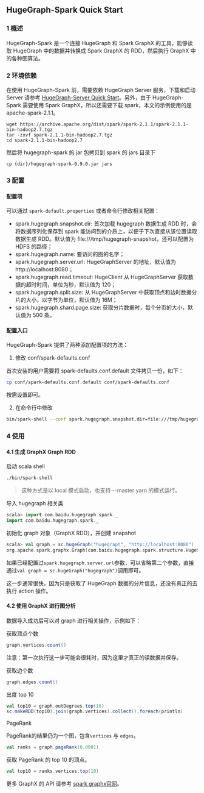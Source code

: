 ## HugeGraph-Spark Quick Start

### 1 概述

HugeGraph-Spark 是一个连接 HugeGraph 和 Spark GraphX 的工具，能够读取 HugeGraph 中的数据并转换成 Spark GraphX 的 RDD，然后执行 GraphX 中的各种图算法。

### 2 环境依赖

在使用 HugeGraph-Spark 前，需要依赖 HugeGraph Server 服务，下载和启动 Server 请参考 [HugeGraph-Server Quick Start](/quickstart/hugegraph-server.html)。另外，由于 HugeGraph-Spark 需要使用 Spark GraphX，所以还需要下载 spark，本文的示例使用的是 apache-spark-2.1.1。

```
wget https://archive.apache.org/dist/spark/spark-2.1.1/spark-2.1.1-bin-hadoop2.7.tgz
tar -zxvf spark-2.1.1-bin-hadoop2.7.tgz
cd spark-2.1.1-bin-hadoop2.7
```

然后将 hugegraph-spark 的 jar 包拷贝到 spark 的 jars 目录下

```
cp {dir}/hugegraph-spark-0.9.0.jar jars
```

### 3 配置

#### 配置项

可以通过 `spark-default.properties` 或者命令行修改相关配置：

- spark.hugegraph.snapshot.dir: 首次加载 hugegraph 数据生成 RDD 时，会将数据序列化保存到 spark 能访问到的介质上，以便于下次直接从该位置读取数据生成 RDD。默认值为 file:///tmp/hugegraph-snapshot，还可以配置为 HDFS 的路径；
- spark.hugegraph.name: 要访问的图的名字；
- spark.hugegraph.server.url: HugeGraphServer 的地址，默认值为 http://localhost:8080；
- spark.hugegraph.read.timeout: HugeClient 从 HugeGraphServer 获取数据的超时时间，单位为秒，默认值为 120；
- spark.hugegraph.split.size: 从 HugeGraphServer 中获取顶点和边时数据分片的大小，以字节为单位，默认值为 16M；
- spark.hugegraph.shard.page.size: 获取分片数据时，每个分页的大小，默认值为 500 条。

#### 配置入口

HugeGraph-Spark 提供了两种添加配置项的方法：

1. 修改 conf/spark-defaults.conf

  首次安装的用户需要将 spark-defaults.conf.default 文件拷贝一份，如下：

  ```bash
  cp conf/spark-defaults.conf.default conf/spark-defaults.conf
  ```

  按需设置即可。

2. 在命令行中修改

  ```bash
  bin/spark-shell --conf spark.hugegraph.snapshot.dir=file:///tmp/hugegraph-snapshot2
  ```

### 4 使用

#### 4.1 生成 GraphX Graph RDD

启动 scala shell

```bash
./bin/spark-shell
```

> 这种方式是以 local 模式启动，也支持 --master yarn 的模式运行。 

导入 hugegraph 相关类

```scala
scala> import com.baidu.hugegraph.spark._
import com.baidu.hugegraph.spark._
```

初始化 graph 对象（GraphX RDD），并创建 snapshot

```scala
scala> val graph = sc.hugeGraph("hugegraph", "http://localhost:8080")
org.apache.spark.graphx.Graph[com.baidu.hugegraph.spark.structure.HugeSparkVertex,com.baidu.hugegraph.spark.structure.HugeSparkEdge] = org.apache.spark.graphx.impl.GraphImpl@1418a1bd
```

如果已经配置过`spark.hugegraph.server.url`参数，可以省略第二个参数，直接通过`val graph = sc.hugeGraph("hugegraph")`调用即可。

这一步通常很快，因为只是获取了 HugeGraph 数据的分片信息，还没有真正的去执行 action 操作。

#### 4.2 使用 GraphX 进行图分析

数据导入成功后可以对 graph 进行相关操作，示例如下：

获取顶点个数

```scala
graph.vertices.count()
```

注意：第一次执行这一步可能会很耗时，因为这里才真正的读数据并保存。

获取边个数

```scala
graph.edges.count()
```

出度 top 10

```scala
val top10 = graph.outDegrees.top(10)
sc.makeRDD(top10).join(graph.vertices).collect().foreach(println)
```

PageRank

PageRank的结果仍为一个图，包含`vertices` 与 `edges`。

```scala
val ranks = graph.pageRank(0.0001)
```

获取 PageRank 的 top 10 的顶点。

```scala
val top10 = ranks.vertices.top(10)
```

更多 GraphX 的 API 请参考 [spark graphx官网](http://spark.apache.org/graphx/)。
